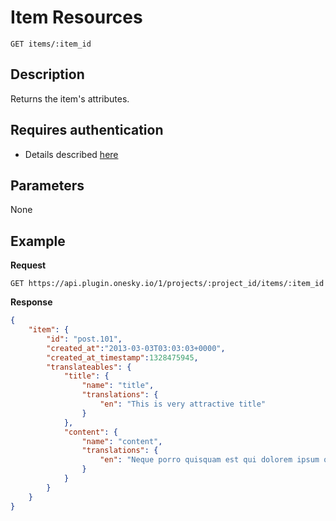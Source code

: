 # Item Resources

    GET items/:item_id

## Description
Returns the item's attributes.


## Requires authentication
- Details described [here](/README.md#authentication)


## Parameters
None


## Example
**Request**

    GET https://api.plugin.onesky.io/1/projects/:project_id/items/:item_id

**Response**
``` json
{
    "item": {
        "id": "post.101",
        "created_at":"2013-03-03T03:03:03+0000",
        "created_at_timestamp":1328475945,
        "translateables": {
            "title": {
                "name": "title",
                "translations": {
                    "en": "This is very attractive title"
                }
            },
            "content": {
                "name": "content",
                "translations": {
                    "en": "Neque porro quisquam est qui dolorem ipsum quia dolor sit amet, consectetur, adipisci velit..."
                }
            }
        }
    }
}
```
